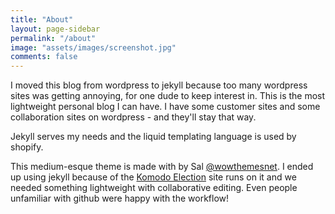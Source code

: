 ```yaml
---
title: "About"
layout: page-sidebar
permalink: "/about"
image: "assets/images/screenshot.jpg"
comments: false
---
```

I moved this blog from wordpress to jekyll because too many wordpress sites was getting annoying, for one dude to keep interest in.  This is the most lightweight personal blog I can have.  I have some customer sites and some collaboration sites on wordpress - and they'll stay that way.

Jekyll serves my needs and the liquid templating language is used by shopify.

This medium-esque theme is made with <i class="fa fa-heart text-danger"></i> by Sal [@wowthemesnet](https://www.wowthemes.net/category/free-themes-templates/).  I ended up using jekyll because of the <a href="https://komodoelection.com">Komodo Election</a> site runs on it and we needed something lightweight with collaborative editing.  Even people unfamiliar with github were happy with the workflow!
